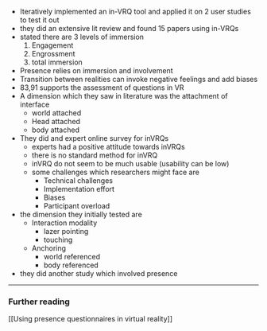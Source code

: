 - Iteratively implemented an in-VRQ tool and applied it on 2 user studies to test it out
- they did an extensive lit review and found 15 papers using in-VRQs
- stated there are 3 levels of immersion
	1. Engagement
	2. Engrossment
	3. total immersion
- Presence relies on immersion and involvement
- Transition between realities can invoke negative feelings and add biases
- 83,91 supports the assessment of questions in VR
- A dimension which they saw in literature was the attachment of interface
	- world attached
	- Head attached
	- body attached
- They did and expert online survey for inVRQs
	- experts had a positive attitude towards inVRQs
	- there is no standard method for inVRQ
	- inVRQ do not seem to be much usable (usability can be low)
	- some challenges which researchers might face are
		- Technical challenges
		- Implementation effort
		- Biases
		- Participant overload
- the dimension they initially tested are
	- Interaction modality 
		- lazer pointing
		- touching
	- Anchoring
		- world referenced
		- body referenced
- they did another study which involved presence




---
### Further reading

[[Using presence questionnaires in virtual reality]]
